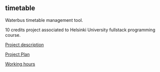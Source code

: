 ## timetable
Waterbus timetable management tool.

10 credits project associated to Helsinki University fullstack programming course.

[Project description](description.md)

[Project Plan](plan.md)

[Working hours](hours.md)
